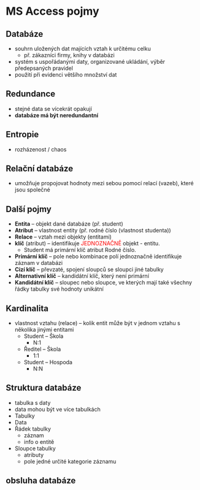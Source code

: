 # MS Access pojmy
## Databáze
- souhrn uložených dat majících vztah k určitému celku
	- př. zákazníci firmy, knihy v databázi
- systém s uspořádanými daty, organizované ukládání, výběr předepsaných pravidel
- použití při evidenci většího množství dat
## Redundance
- stejné data se vícekrát opakují
- **databáze má být neredundantní**
## Entropie
- rozházenost / chaos
## Relační databáze
- umožňuje propojovat hodnoty mezi sebou pomocí relací (vazeb), které jsou společné
## Další pojmy
- **Entita** – objekt dané databáze (př. student)
- **Atribut** – vlastnost entity (př. rodné číslo (vlastnost studenta))
- **Relace** – vztah mezi objekty (entitami) 
- **klíč** (atribut) – identifikuje <span style="color: red;">JEDNOZNAČNĚ</span> objekt - entitu.
	- Student má primární klíč atribut Rodné číslo.
- **Primární klíč** – pole nebo kombinace polí jednoznačně identifikuje záznam v databázi 
- **Cizí klíč** – převzaté, spojení sloupců se sloupci jiné tabulky
- **Alternativní klíč** – kandidátní klíč, který není primární
- **Kandidátní klíč** – sloupec nebo sloupce, ve kterých mají také všechny řádky tabulky své hodnoty unikátní
## Kardinalita
- vlastnost vztahu (relace) – kolik entit může být v jednom vztahu s několika jinými entitami
	- Student – Škola
		- N:1
	- Ředitel – Škola
		- 1:1
	- Student – Hospoda
		- N:N 
## Struktura databáze
- tabulka s daty
- data mohou být ve více tabulkách
- Tabulky
- Data 
- Řádek tabulky
	- záznam
	- info o entitě
- Sloupce tabulky
	- atributy
	- pole jedné určité kategorie záznamu
## obsluha databáze